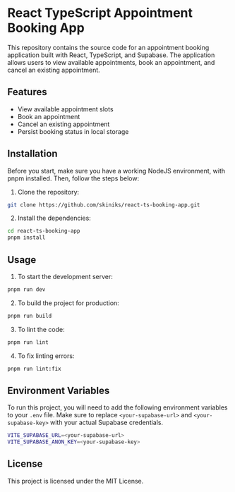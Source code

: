 # React TypeScript Appointment Booking App

This repository contains the source code for an appointment booking application built with React, TypeScript, and Supabase. The application allows users to view available appointments, book an appointment, and cancel an existing appointment.

## Features

- View available appointment slots
- Book an appointment
- Cancel an existing appointment
- Persist booking status in local storage

## Installation

Before you start, make sure you have a working NodeJS environment, with pnpm installed. Then, follow the steps below:

1. Clone the repository:

```bash
git clone https://github.com/skiniks/react-ts-booking-app.git
```

2. Install the dependencies:

```bash
cd react-ts-booking-app
pnpm install
```

## Usage

1. To start the development server:

```bash
pnpm run dev
```

2. To build the project for production:

```bash
pnpm run build
```

3. To lint the code:

```bash
pnpm run lint
```

4. To fix linting errors:

```bash
pnpm run lint:fix
```

## Environment Variables

To run this project, you will need to add the following environment variables to your `.env` file. Make sure to replace `<your-supabase-url>` and `<your-supabase-key>` with your actual Supabase credentials.

```bash
VITE_SUPABASE_URL=<your-supabase-url>
VITE_SUPABASE_ANON_KEY=<your-supabase-key>
```

## License

This project is licensed under the MIT License.
